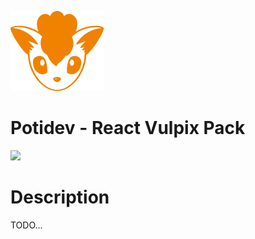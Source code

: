 ![](.github/assets/svg/logo.svg)

# Potidev - React Vulpix Pack

[![](https://img.shields.io/badge/Beta-0.0.26-purple)](https://www.npmjs.com/package/@potidev/react-vulpix-pack)

# Description

TODO...